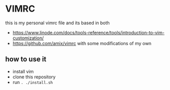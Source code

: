 # VIMRC

this is my personal vimrc file and its based in both 
- https://www.linode.com/docs/tools-reference/tools/introduction-to-vim-customization/
- https://github.com/amix/vimrc
with some modifications of my own


## how to use it 

- install vim
- clone this repository
- run ``. ./install.sh``
